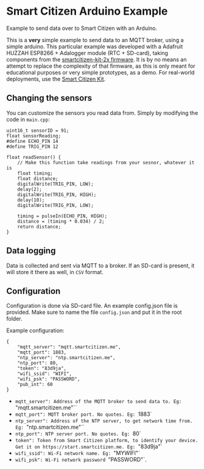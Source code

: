 # Smart Citizen Arduino Example

Example to send data over to Smart Citizen with an Arduino.

This is a **very** simple example to send data to an MQTT broker, using a simple arduino. This particular example was developed with a Adafruit HUZZAH ESP8266 + Adalogger module (RTC + SD-card), taking components from the [smartcitizen-kit-2x firmware](https://github.com/fablabbcn/smartcitizen-kit-2x). It is by no means an attempt to replace the complexity of that firmware, as this is only meant for educational purposes or very simple prototypes, as a demo. For real-world deployments, use the [Smart Citizen Kit](https://docs.smartcitizen.me).

## Changing the sensors

You can customize the sensors you read data from. Simply by modifying the code in `main.cpp`:

```
uint16_t sensorID = 91;
float sensorReading;
#define ECHO_PIN 14
#define TRIG_PIN 12

float readSensor() {
    // Make this function take readings from your sesnor, whatever it is
    float timing;
    float distance;
    digitalWrite(TRIG_PIN, LOW);
    delay(2);
    digitalWrite(TRIG_PIN, HIGH);
    delay(10);
    digitalWrite(TRIG_PIN, LOW);

    timing = pulseIn(ECHO_PIN, HIGH);
    distance = (timing * 0.034) / 2;
    return distance;
}
```

## Data logging

Data is collected and sent via MQTT to a broker. If an SD-card is present, it will store it there as well, in `CSV` format.

## Configuration

Configuration is done via SD-card file. An example config.json file is provided. Make sure to name the file `config.json` and put it in the root folder.

Example configuration:

```
{
    "mqtt_server": "mqtt.smartcitizen.me",
    "mqtt_port": 1883,
    "ntp_server": "ntp.smartcitizen.me",
    "ntp_port": 80,
    "token": "83d9ja",
    "wifi_ssid": "WIFI",
    "wifi_psk": "PASSWORD",
    "pub_int": 60
}
```

- `mqtt_server": Address of the MQTT broker to send data to. Eg: `"mqtt.smartcitizen.me"``
- `mqtt_port": MQTT broker port. No quotes. Eg: `1883`
- `ntp_server": Address of the NTP server, to get network time from. Eg: `"ntp.smartcitizen.me"``
- `ntp_port": NTP server port. No quotes. Eg: `80`
- `token": Token from Smart Citizen platform, to identify your device. Get it on https://start.smartcitizen.me. Eg: `"83d9ja"`
- `wifi_ssid": Wi-Fi network name. Eg: `"MYWIFI"`
- `wifi_psk": Wi-Fi network password `"PASSWORD"`.
